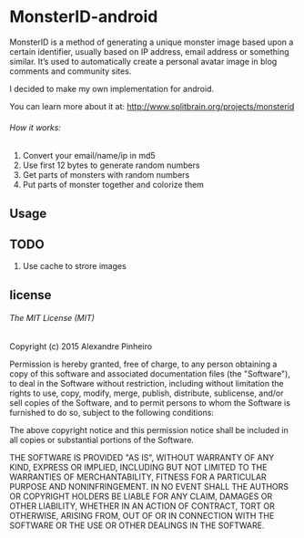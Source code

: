 
MonsterID-android
=================

MonsterID is a method of generating a unique monster image based upon a certain identifier, usually based on IP address, email address or something similar. It’s used to automatically create a personal avatar image in blog comments  and community sites.

I decided to make my own implementation for android. 

You can learn more about it at: http://www.splitbrain.org/projects/monsterid

###### How it works:

1. Convert your email/name/ip in md5
2. Use first 12 bytes to generate random numbers
3. Get parts of monsters with random numbers
4. Put parts of monster together and colorize them




Usage
----



TODO
----
1. Use cache to strore images

license
----
###### The MIT License (MIT)

Copyright (c) 2015 Alexandre Pinheiro

Permission is hereby granted, free of charge, to any person obtaining a copy
of this software and associated documentation files (the "Software"), to deal
in the Software without restriction, including without limitation the rights
to use, copy, modify, merge, publish, distribute, sublicense, and/or sell
copies of the Software, and to permit persons to whom the Software is
furnished to do so, subject to the following conditions:

The above copyright notice and this permission notice shall be included in
all copies or substantial portions of the Software.

THE SOFTWARE IS PROVIDED "AS IS", WITHOUT WARRANTY OF ANY KIND, EXPRESS OR
IMPLIED, INCLUDING BUT NOT LIMITED TO THE WARRANTIES OF MERCHANTABILITY,
FITNESS FOR A PARTICULAR PURPOSE AND NONINFRINGEMENT. IN NO EVENT SHALL THE
AUTHORS OR COPYRIGHT HOLDERS BE LIABLE FOR ANY CLAIM, DAMAGES OR OTHER
LIABILITY, WHETHER IN AN ACTION OF CONTRACT, TORT OR OTHERWISE, ARISING FROM,
OUT OF OR IN CONNECTION WITH THE SOFTWARE OR THE USE OR OTHER DEALINGS IN
THE SOFTWARE.

